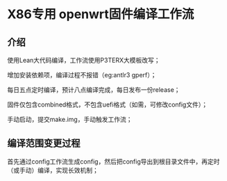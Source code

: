 # X86专用 openwrt固件编译工作流

## 介绍

使用Lean大代码编译，工作流使用P3TERX大模板改写；

增加安装依赖项，编译过程不报错（eg:antlr3 gperf）；

每日五点定时编译，预计八点编译完成，每日发布一份release；

固件仅包含combined格式，不包含uefi格式（如需，可修改config文件）；

手动启动，提交make.img，手动触发工作流；

## 编译范围变更过程

首先通过config工作流生成config，然后把config导出到根目录文件中，再定时（或手动）编译，实现长效机制；

